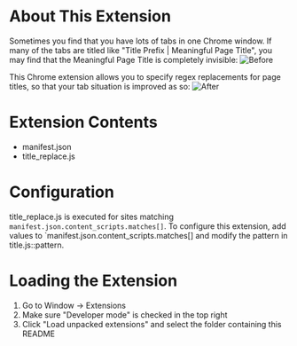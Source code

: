 About This Extension
====================
Sometimes you find that you have lots of tabs in one Chrome window. If many of the tabs are titled like "Title Prefix | Meaningful Page Title", you may find that the Meaningful Page Title is completely invisible:
![Before](http://i49.tinypic.com/e878zd.png "Before")

This Chrome extension allows you to specify regex replacements for page titles, so that your tab situation is improved as so:
![After](http://i46.tinypic.com/xd9m42.png "After")

Extension Contents
=================
-  manifest.json
-  title_replace.js

Configuration
=============
title_replace.js is executed for sites matching `manifest.json.content_scripts.matches[]`.
To configure this extension, add values to `manifest.json.content_scripts.matches[] and 
modify the pattern in title.js::pattern.

Loading the Extension
=====================
1. Go to Window -> Extensions
2. Make sure "Developer mode" is checked in the top right
3. Click "Load unpacked extensions" and select the folder containing this README
